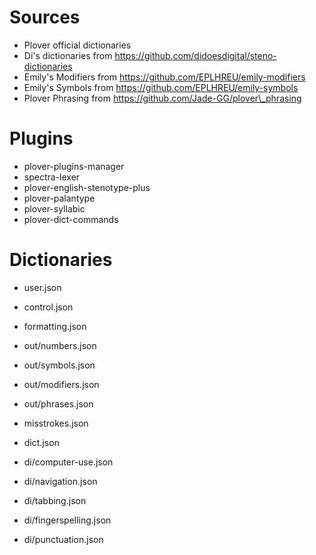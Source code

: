 # Sources

- Plover official dictionaries
- Di's dictionaries from https://github.com/didoesdigital/steno-dictionaries
- Emily's Modifiers from https://github.com/EPLHREU/emily-modifiers
- Emily's Symbols from https://github.com/EPLHREU/emily-symbols
- Plover Phrasing from https://github.com/Jade-GG/plover\_phrasing

# Plugins

- plover-plugins-manager
- spectra-lexer
- plover-english-stenotype-plus
- plover-palantype
- plover-syllabic
- plover-dict-commands

# Dictionaries

- user.json
- control.json
- formatting.json
- out/numbers.json
- out/symbols.json
- out/modifiers.json
- out/phrases.json
- misstrokes.json
- dict.json

- di/computer-use.json
- di/navigation.json
- di/tabbing.json
- di/fingerspelling.json
- di/punctuation.json
